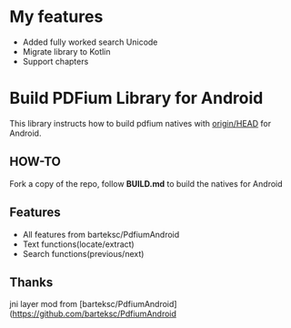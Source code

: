 # My features
* Added fully worked search Unicode
* Migrate library to Kotlin
* Support chapters


# Build PDFium Library for Android

This library instructs how to build pdfium natives with [origin/HEAD](https://pdfium.googlesource.com/pdfium/+/master/) for Android. 


## HOW-TO
Fork a copy of the repo, follow <b>BUILD.md</b> to build the natives for Android

## Features
* All features from barteksc/PdfiumAndroid
* Text functions(locate/extract)
* Search functions(previous/next)

## Thanks
jni layer mod from [barteksc/PdfiumAndroid](https://github.com/barteksc/PdfiumAndroid
